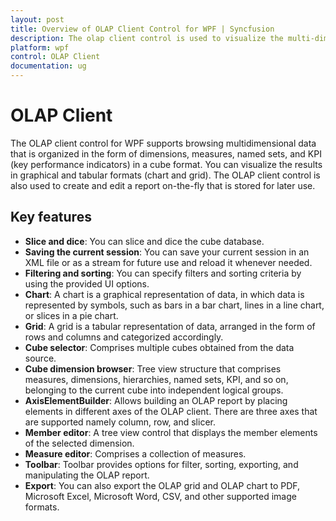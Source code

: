 ```yaml
---
layout: post
title: Overview of OLAP Client Control for WPF | Syncfusion
description: The olap client control is used to visualize the multi-dimensional data from OLAP data source in graphical and tabular formats.
platform: wpf
control: OLAP Client
documentation: ug
---
```


# OLAP Client

The OLAP client control for WPF supports browsing multidimensional data that is organized in the form of dimensions, measures, named sets, and KPI (key performance indicators) in a cube format. You can visualize the results in graphical and tabular formats (chart and grid). The OLAP client control is also used to create and edit a report on-the-fly that is stored for later use.

## Key features

* **Slice and dice**: You can slice and dice the cube database.
* **Saving the current session**: You can save your current session in an XML file or as a stream for future use and reload it whenever needed.
* **Filtering and sorting**: You can specify filters and sorting criteria by using the provided UI options.
* **Chart**: A chart is a graphical representation of data, in which data is represented by symbols, such as bars in a bar chart, lines in a line chart, or slices in a pie chart.
* **Grid**: A grid is a tabular representation of data, arranged in the form of rows and columns and categorized accordingly.
* **Cube selector**: Comprises multiple cubes obtained from the data source.
* **Cube dimension browser**: Tree view structure that comprises measures, dimensions, hierarchies, named sets, KPI, and so on, belonging to the current cube into independent logical groups.
* **AxisElementBuilder**: Allows building an OLAP report by placing elements in different axes of the OLAP client. There are three axes that are supported namely column, row, and slicer.
* **Member editor**: A tree view control that displays the member elements of the selected dimension.
* **Measure editor**: Comprises a collection of measures.
* **Toolbar**: Toolbar provides options for filter, sorting, exporting, and manipulating the OLAP report.
* **Export**: You can also export the OLAP grid and OLAP chart to PDF, Microsoft Excel, Microsoft Word, CSV, and other supported image formats.



